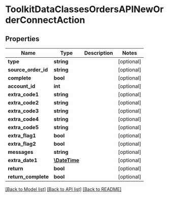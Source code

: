 # ToolkitDataClassesOrdersAPINewOrderConnectAction

## Properties
Name | Type | Description | Notes
------------ | ------------- | ------------- | -------------
**type** | **string** |  | [optional] 
**source_order_id** | **string** |  | [optional] 
**complete** | **bool** |  | [optional] 
**account_id** | **int** |  | [optional] 
**extra_code1** | **string** |  | [optional] 
**extra_code2** | **string** |  | [optional] 
**extra_code3** | **string** |  | [optional] 
**extra_code4** | **string** |  | [optional] 
**extra_code5** | **string** |  | [optional] 
**extra_flag1** | **bool** |  | [optional] 
**extra_flag2** | **bool** |  | [optional] 
**messages** | **string** |  | [optional] 
**extra_date1** | [**\DateTime**](\DateTime.md) |  | [optional] 
**return** | **bool** |  | [optional] 
**return_complete** | **bool** |  | [optional] 

[[Back to Model list]](../README.md#documentation-for-models) [[Back to API list]](../README.md#documentation-for-api-endpoints) [[Back to README]](../README.md)


